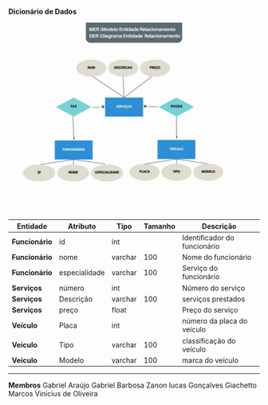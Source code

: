 **Dicionário de Dados**

<img src="Fluxograma Pedido Azul Cinza (1).jpg">

|**Entidade**|**Atributo**|**Tipo**|**Tamanho**|**Descrição**|
|-|-|-|-|-|
|**Funcionário**|id|int||Identificador do funcionário|
|**Funcionário**|nome|varchar|100|Nome do funcionário|
|**Funcionário**|especialidade|varchar|100|Serviço do funcionário|
|**Serviços**|número|int||Número do serviço|
|**Serviços**|Descrição|varchar|100|serviços prestados|
|**Serviços**|preço|float||Preço do serviço|
|**Veículo**|Placa|int||número da placa do veículo|
|**Veículo**|Tipo|varchar|100|classificação do veículo|
|**Veículo**|Modelo|varchar|100|marca do veículo|

----------------------------------------------------------
**Membros**
Gabriel Araújo
Gabriel Barbosa Zanon
lucas Gonçalves Giachetto
Marcos Vinícius de Oliveira

